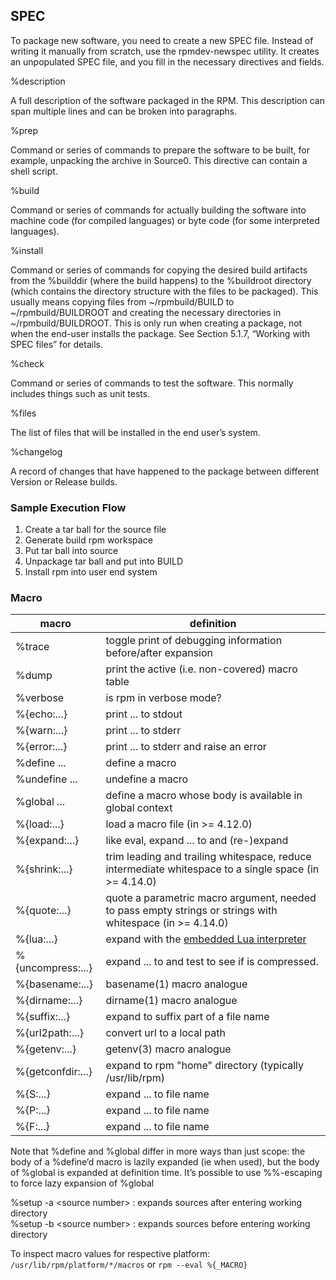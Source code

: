 
## SPEC ## 

To package new software, you need to create a new SPEC file. Instead of writing it manually from scratch, use the rpmdev-newspec utility. It creates an unpopulated SPEC file, and you fill in the necessary directives and fields.

%description

A full description of the software packaged in the RPM. This description can span multiple lines and can be broken into paragraphs.

%prep

Command or series of commands to prepare the software to be built, for example, unpacking the archive in Source0. This directive can contain a shell script.

%build

Command or series of commands for actually building the software into machine code (for compiled languages) or byte code (for some interpreted languages).

%install

Command or series of commands for copying the desired build artifacts from the %builddir (where the build happens) to the %buildroot directory (which contains the directory structure with the files to be packaged). This usually means copying files from ~/rpmbuild/BUILD to ~/rpmbuild/BUILDROOT and creating the necessary directories in ~/rpmbuild/BUILDROOT. This is only run when creating a package, not when the end-user installs the package. See Section 5.1.7, “Working with SPEC files” for details.

%check

Command or series of commands to test the software. This normally includes things such as unit tests.

%files

The list of files that will be installed in the end user’s system.

%changelog

A record of changes that have happened to the package between different Version or Release builds.

### Sample Execution Flow ### 
1. Create a tar ball for the source file 
2. Generate build rpm workspace 
3. Put tar ball into source 
4. Unpackage tar ball and put into BUILD 
5. Install rpm into user end system 


### Macro ###
   | macro | definition| 
   |-----------|-------------------------|
  |%trace |             toggle print of debugging information before/after expansion|
  |%dump   |           print the active (i.e. non-covered) macro table|
  |%verbose |           is rpm in verbose mode?|
  |%{echo:...}    |     print ... to stdout|
  |%{warn:...}     |    print ... to stderr|
 | %{error:...}    |    print ... to stderr and raise an error|
  |%define ...       |  define a macro|
  |%undefine ...     |  undefine a macro|
  |%global ...        | define a macro whose body is available in global context|
  |%{load:...}       |  load a macro file (in >= 4.12.0)|
  |%{expand:...}     | like eval, expand ... to <body> and (re-)expand <body>|
  |%{shrink:...}     |  trim leading and trailing whitespace, reduce intermediate whitespace to a single space (in >= 4.14.0)|
  |%{quote:...}      |  quote a parametric macro argument, needed to pass empty strings or strings with whitespace (in >= 4.14.0)|
  |%{lua:...}          |expand with the [embedded Lua interpreter](lua.html)|
  |%{uncompress:...}  | expand ... to <file> and test to see if <file> is compressed. | 
 | %{basename:...}    | basename(1) macro analogue|
  |%{dirname:...}      |dirname(1) macro analogue|
  |%{suffix:...}      | expand to suffix part of a file name|
  |%{url2path:...}     |convert url to a local path|
  |%{getenv:...}       |getenv(3) macro analogue|
  |%{getconfdir:...}   |expand to rpm "home" directory (typically /usr/lib/rpm)|
  |%{S:...}            |expand ... to <source> file name|
  |%{P:...}          |  expand ... to <patch> file name|
  |%{F:...}           | expand ... to <file> file name|


Note that %define and %global differ in more ways than just scope: the body of a %define’d macro is lazily expanded (ie when used), but the body of %global is expanded at definition time. It’s possible to use %%-escaping to force lazy expansion of %global

%setup -a \<source number> : expands sources after entering working directory   
%setup -b \<source number> : expands sources before entering working directory   

To inspect macro values for respective platform: ``` /usr/lib/rpm/platform/*/macros ```  or ``` rpm --eval %{_MACRO} ```
 
